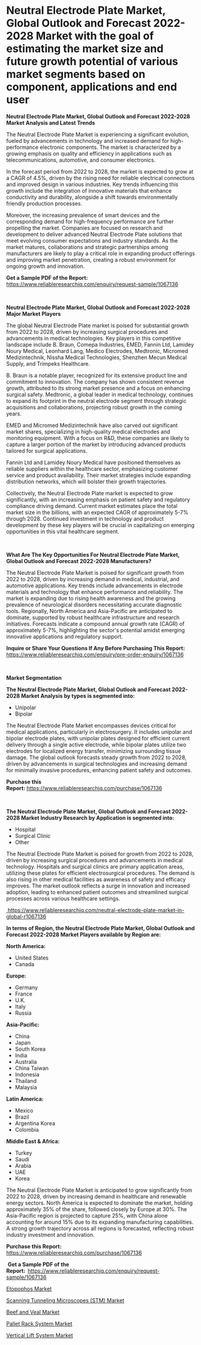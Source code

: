 <p><h1>Neutral Electrode Plate Market, Global Outlook and Forecast 2022-2028 Market with the goal of estimating the market size and future growth potential of various market segments based on component, applications and end user</h1></p><p><strong>Neutral Electrode Plate Market, Global Outlook and Forecast 2022-2028 Market Analysis and Latest Trends</strong></p>
<p><p>The Neutral Electrode Plate Market is experiencing a significant evolution, fueled by advancements in technology and increased demand for high-performance electronic components. The market is characterized by a growing emphasis on quality and efficiency in applications such as telecommunications, automotive, and consumer electronics. </p><p>In the forecast period from 2022 to 2028, the market is expected to grow at a CAGR of 4.5%, driven by the rising need for reliable electrical connections and improved design in various industries. Key trends influencing this growth include the integration of innovative materials that enhance conductivity and durability, alongside a shift towards environmentally friendly production processes.</p><p>Moreover, the increasing prevalence of smart devices and the corresponding demand for high-frequency performance are further propelling the market. Companies are focused on research and development to deliver advanced Neutral Electrode Plate solutions that meet evolving consumer expectations and industry standards. As the market matures, collaborations and strategic partnerships among manufacturers are likely to play a critical role in expanding product offerings and improving market penetration, creating a robust environment for ongoing growth and innovation.</p></p>
<p><strong>Get a Sample PDF of the Report:&nbsp;</strong> <a href="https://www.reliableresearchiq.com/enquiry/request-sample/1067136?utm_campaign=1087&utm_medium=2&utm_source=Github&utm_content=ia&utm_term=04122024&utm_id=neutral-electrode-plate-market-global-outlook-and-forecast-2022-2028">https://www.reliableresearchiq.com/enquiry/request-sample/1067136</a></p>
<p>&nbsp;</p>
<p><strong>Neutral Electrode Plate Market, Global Outlook and Forecast 2022-2028 Major Market Players</strong></p>
<p><p>The global Neutral Electrode Plate market is poised for substantial growth from 2022 to 2028, driven by increasing surgical procedures and advancements in medical technologies. Key players in this competitive landscape include B. Braun, Comepa Industries, EMED, Fannin Ltd, Lamidey Noury Medical, Leonhard Lang, Medico Electrodes, Medtronic, Micromed Medizintechnik, Nissha Medical Technologies, Shenzhen Mecun Medical Supply, and Trimpeks Healthcare.</p><p>B. Braun is a notable player, recognized for its extensive product line and commitment to innovation. The company has shown consistent revenue growth, attributed to its strong market presence and a focus on enhancing surgical safety. Medtronic, a global leader in medical technology, continues to expand its footprint in the neutral electrode segment through strategic acquisitions and collaborations, projecting robust growth in the coming years.</p><p>EMED and Micromed Medizintechnik have also carved out significant market shares, specializing in high-quality medical electrodes and monitoring equipment. With a focus on R&D, these companies are likely to capture a larger portion of the market by introducing advanced products tailored for surgical applications.</p><p>Fannin Ltd and Lamidey Noury Medical have positioned themselves as reliable suppliers within the healthcare sector, emphasizing customer service and product availability. Their market strategies include expanding distribution networks, which will bolster their growth trajectories.</p><p>Collectively, the Neutral Electrode Plate market is expected to grow significantly, with an increasing emphasis on patient safety and regulatory compliance driving demand. Current market estimates place the total market size in the billions, with an expected CAGR of approximately 5-7% through 2028. Continued investment in technology and product development by these key players will be crucial in capitalizing on emerging opportunities in this vital healthcare segment.</p></p>
<p>&nbsp;</p>
<p><strong>What Are The Key Opportunities For Neutral Electrode Plate Market, Global Outlook and Forecast 2022-2028 Manufacturers?</strong></p>
<p><p>The Neutral Electrode Plate Market is poised for significant growth from 2022 to 2028, driven by increasing demand in medical, industrial, and automotive applications. Key trends include advancements in electrode materials and technology that enhance performance and reliability. The market is expanding due to rising health awareness and the growing prevalence of neurological disorders necessitating accurate diagnostic tools. Regionally, North America and Asia-Pacific are anticipated to dominate, supported by robust healthcare infrastructure and research initiatives. Forecasts indicate a compound annual growth rate (CAGR) of approximately 5-7%, highlighting the sector's potential amidst emerging innovative applications and regulatory support.</p></p>
<p><strong>Inquire or Share Your Questions If Any Before Purchasing This Report:</strong> <a href="https://www.reliableresearchiq.com/enquiry/pre-order-enquiry/1067136?utm_campaign=1087&utm_medium=2&utm_source=Github&utm_content=ia&utm_term=04122024&utm_id=neutral-electrode-plate-market-global-outlook-and-forecast-2022-2028">https://www.reliableresearchiq.com/enquiry/pre-order-enquiry/1067136</a></p>
<p>&nbsp;</p>
<p><strong>Market Segmentation</strong></p>
<p><strong>The Neutral Electrode Plate Market, Global Outlook and Forecast 2022-2028 Market Analysis by types is segmented into:</strong></p>
<p><ul><li>Unipolar</li><li>Bipolar</li></ul></p>
<p><p>The Neutral Electrode Plate Market encompasses devices critical for medical applications, particularly in electrosurgery. It includes unipolar and bipolar electrode plates, with unipolar plates designed for efficient current delivery through a single active electrode, while bipolar plates utilize two electrodes for localized energy transfer, minimizing surrounding tissue damage. The global outlook forecasts steady growth from 2022 to 2028, driven by advancements in surgical technologies and increasing demand for minimally invasive procedures, enhancing patient safety and outcomes.</p></p>
<p><strong>Purchase this Report:&nbsp;</strong><a href="https://www.reliableresearchiq.com/purchase/1067136?utm_campaign=1087&utm_medium=2&utm_source=Github&utm_content=ia&utm_term=04122024&utm_id=neutral-electrode-plate-market-global-outlook-and-forecast-2022-2028">https://www.reliableresearchiq.com/purchase/1067136</a></p>
<p>&nbsp;</p>
<p><strong>The Neutral Electrode Plate Market, Global Outlook and Forecast 2022-2028 Market Industry Research by Application is segmented into:</strong></p>
<p><ul><li>Hospital</li><li>Surgical Clinic</li><li>Other</li></ul></p>
<p><p>The Neutral Electrode Plate Market is poised for growth from 2022 to 2028, driven by increasing surgical procedures and advancements in medical technology. Hospitals and surgical clinics are primary application areas, utilizing these plates for efficient electrosurgical procedures. The demand is also rising in other medical facilities as awareness of safety and efficacy improves. The market outlook reflects a surge in innovation and increased adoption, leading to enhanced patient outcomes and streamlined surgical processes across various healthcare settings.</p></p>
<p><a href="https://www.reliableresearchiq.com/neutral-electrode-plate-market-in-global-r1067136?utm_campaign=1087&utm_medium=2&utm_source=Github&utm_content=ia&utm_term=04122024&utm_id=neutral-electrode-plate-market-global-outlook-and-forecast-2022-2028">&nbsp;https://www.reliableresearchiq.com/neutral-electrode-plate-market-in-global-r1067136</a></p>
<p><strong>In terms of Region, the Neutral Electrode Plate Market, Global Outlook and Forecast 2022-2028 Market Players available by Region are:</strong></p>
<p>
    <p> <strong> North America: </strong>
        <ul>
            <li>United States</li>
            <li>Canada</li>
        </ul>
        </p> 
    <p> <strong> Europe: </strong>
        <ul>
            <li>Germany</li>
            <li>France</li>
            <li>U.K.</li>
            <li>Italy</li>
            <li>Russia</li>
        </ul>
        </p> 
    <p> <strong> Asia-Pacific: </strong>
        <ul>
            <li>China</li>
            <li>Japan</li>
            <li>South Korea</li>
            <li>India</li>
            <li>Australia</li>
            <li>China Taiwan</li>
            <li>Indonesia</li>
            <li>Thailand</li>
            <li>Malaysia</li>
        </ul>
        </p> 
    <p> <strong> Latin America: </strong>
        <ul>
            <li>Mexico</li>
            <li>Brazil</li>
            <li>Argentina Korea</li>
            <li>Colombia</li>
        </ul>
        </p> 
    <p> <strong> Middle East & Africa: </strong>
        <ul>
            <li>Turkey</li>
            <li>Saudi</li>
            <li>Arabia</li>
            <li>UAE</li>
            <li>Korea</li>
        </ul>
    </p>
    </p>
<p><p>The Neutral Electrode Plate Market is anticipated to grow significantly from 2022 to 2028, driven by increasing demand in healthcare and renewable energy sectors. North America is expected to dominate the market, holding approximately 35% of the share, followed closely by Europe at 30%. The Asia-Pacific region is projected to capture 25%, with China alone accounting for around 15% due to its expanding manufacturing capabilities. A strong growth trajectory across all regions is forecasted, reflecting robust industry investment and innovation.</p></p>
<p><strong>Purchase this Report: </strong><a href="https://www.reliableresearchiq.com/purchase/1067136?utm_campaign=1087&utm_medium=2&utm_source=Github&utm_content=ia&utm_term=04122024&utm_id=neutral-electrode-plate-market-global-outlook-and-forecast-2022-2028">https://www.reliableresearchiq.com/purchase/1067136</a></p>
<p>&nbsp;<strong>Get a Sample PDF of the Report:&nbsp;&nbsp;</strong><a href="https://www.reliableresearchiq.com/enquiry/request-sample/1067136?utm_campaign=1087&utm_medium=2&utm_source=Github&utm_content=ia&utm_term=04122024&utm_id=neutral-electrode-plate-market-global-outlook-and-forecast-2022-2028">https://www.reliableresearchiq.com/enquiry/request-sample/1067136</a></p>
<p><strong></strong></p>
<p><p><a href="https://issuu.com/reportprime-2/docs/etopophos-market-size-2030.pptx?utm_campaign=1087&utm_medium=2&utm_source=Github&utm_content=ia&utm_term=04122024&utm_id=neutral-electrode-plate-market-global-outlook-and-forecast-2022-2028">Etopophos Market</a></p><p><a href="https://issuu.com/reportprime-2/docs/scanning-tunneling-microscopes-stm-market-size-203?utm_campaign=1087&utm_medium=2&utm_source=Github&utm_content=ia&utm_term=04122024&utm_id=neutral-electrode-plate-market-global-outlook-and-forecast-2022-2028">Scanning Tunneling Microscopes (STM) Market</a></p><p><a href="https://www.linkedin.com/pulse/beef-veal-market-research-report-exploring-size-revenue-analysis-yltxc?utm_campaign=1087&utm_medium=2&utm_source=Github&utm_content=ia&utm_term=04122024&utm_id=neutral-electrode-plate-market-global-outlook-and-forecast-2022-2028">Beef and Veal Market</a></p><p><a href="https://www.linkedin.com/pulse/strategic-market-insights-navigating-global-pallet-rack-19xzc?utm_campaign=1087&utm_medium=2&utm_source=Github&utm_content=ia&utm_term=04122024&utm_id=neutral-electrode-plate-market-global-outlook-and-forecast-2022-2028">Pallet Rack System Market</a></p><p><a href="https://www.linkedin.com/pulse/vertical-lift-system-market-overview-forecast-2024-2031-8g3fc?utm_campaign=1087&utm_medium=2&utm_source=Github&utm_content=ia&utm_term=04122024&utm_id=neutral-electrode-plate-market-global-outlook-and-forecast-2022-2028">Vertical Lift System Market</a></p></p>